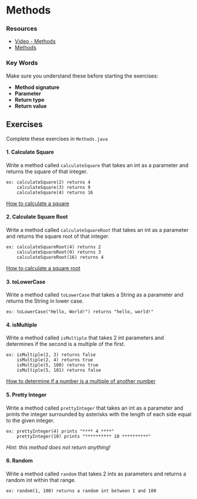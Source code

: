 # Methods

### Resources

* [Video - Methods](https://www.udemy.com/java-tutorial/#/lecture/138666)
* [Methods](https://github.com/joinpursuit/Pursuit-Core-Android/blob/master/cohort_5.4/unit_01/01_05_For_Loops_and_Methods.md)

### Key Words

Make sure you understand these before starting the exercises:

* **Method signature**
* **Parameter**
* **Return type**
* **Return value**

## Exercises

Complete these exercises in `Methods.java`

#### 1. Calculate Square

Write a method called `calculateSquare` that takes an int as a parameter and returns the square of that integer.

```
ex: calculateSquare(2) returns 4
    calculateSquare(3) returns 9
    calculateSquare(4) returns 16
```

[How to calculate a square](http://www.mathsisfun.com/square-root.html)

#### 2. Calculate Square Root

Write a method called `calculateSquareRoot` that takes an int as a parameter and returns the square root of that integer.

```
ex: calculateSquareRoot(4) returns 2
    calculateSquareRoot(9) returns 3
    calculateSquareRoot(16) returns 4
```

[How to calculate a square root](http://www.mathsisfun.com/square-root.html)

#### 3. toLowerCase

Write a method called `toLowerCase` that takes a String as a parameter and returns the String in lower case.

```
ex: toLowerCase("Hello, World!") returns "hello, world!"
```

#### 4. isMultiple

Write a method called `isMultiple` that takes 2 int parameters and determines if the second is a multiple of the first.

```
ex: isMultiple(2, 3) returns false
    isMultiple(2, 4) returns true
    isMultiple(5, 100) returns true
    isMultiple(5, 101) returns false
```

[How to determine if a number is a multiple of another number](http://www.unclemath.com/what_is_multiples.php)

#### 5. Pretty Integer

Write a method called `prettyInteger` that takes an int as a parameter and prints the integer surrounded by asterisks with the length of each side equal to the given integer.

```
ex: prettyInteger(4) prints "**** 4 ****"
    prettyInteger(10) prints "********** 10 **********"
```

*Hint: this method does not return anything!*

#### 6. Random

Write a method called `random` that takes 2 ints as parameters
and returns a random int within that range.

```
ex: random(1, 100) returns a random int between 1 and 100
```